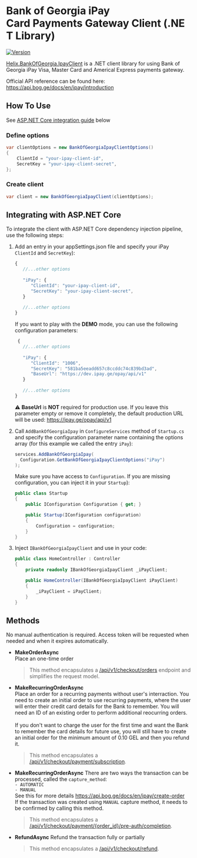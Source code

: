 # Bank of Georgia iPay Card Payments Gateway Client (.NET Library)

[![Version](https://helix.ge/helix-bankofgeorgia-ipayclient-nuget.svg?1-6-0)](https://www.nuget.org/packages/Helix.BankOfGeorgia.IpayClient)

[Helix.BankOfGeorgia.IpayClient](https://www.nuget.org/packages/Helix.BankOfGeorgia.IpayClient) is a .NET client library for using Bank of Georgia iPay Visa, Master Card and Americal Express payments gateway.

Official API reference can be found here: \
https://api.bog.ge/docs/en/ipay/introduction

## How To Use
See [ASP.NET Core integration guide](#integrating-with-aspnet-core) below

### Define options
```csharp
var clientOptions = new BankOfGeorgiaIpayClientOptions()
{
    ClientId = "your-ipay-client-id",
    SecretKey = "your-ipay-client-secret",
};
```

### Create client
```csharp
var client = new BankOfGeorgiaIpayClient(clientOptions);
```


## Integrating with ASP.NET Core
To integrate the client with ASP.NET Core dependency injection pipeline, use the following steps:

1. Add an entry in your appSettings.json file and specify your iPay `ClientId` and `SecretKey`):
    ```js 
    {
       //...other options
       
       "iPay": {
          "ClientId": "your-ipay-client-id",
          "SecretKey": "your-ipay-client-secret",
       }
  
       //...other options
    }
    ```

    If you want to play with the **DEMO** mode, you can use the following configuration parameters:
    ````js
     {
       //...other options
       
       "iPay": {
          "ClientId": "1006",
          "SecretKey": "581ba5eeadd657c8ccddc74c839bd3ad",
          "BaseUrl": "https://dev.ipay.ge/opay/api/v1"
       }
  
       //...other options
    }
    ````
    :warning: **BaseUrl** is **NOT** required for production use. If you leave this parameter empty or remove it completely, the default production URL will be used: https://ipay.ge/opay/api/v1
2. Call `AddBankOfGeorgiaIpay` in `ConfigureServices` method of `Startup.cs` and specify the configuration parameter name containing the options array (for this example we called the entry `iPay`):
    ```csharp
    services.AddBankOfGeorgiaIpay(
      Configuration.GetBankOfGeorgiaIpayClientOptions("iPay")
    );
    ```

    Make sure you have access to `Configuration`. If you are missing configuration, you can inject it in your `Startup`):   
    ```csharp
    public class Startup
    {
        public IConfiguration Configuration { get; }
    
        public Startup(IConfiguration configuration)
        {
            Configuration = configuration;
        }
    }
    ```

3. Inject `IBankOfGeorgiaIpayClient` and use in your code:    
    ```csharp
    public class HomeController : Controller
    {
        private readonly IBankOfGeorgiaIpayClient _iPayClient;
    
        public HomeController(IBankOfGeorgiaIpayClient iPayClient)
        {
            _iPayClient = iPayClient;
        }
    }
    ```

## Methods
No manual authentication is required. Access token will be requested when needed and when it expires automatically.

* **MakeOrderAsync**    
Place an one-time order
    
    > This method encapsulates a [/api/v1/checkout/orders](https://api.bog.ge/docs/en/ipay/create-order) endpoint and simplifies the request model. 


* **MakeRecurringOrderAsync**    
Place an order for a recurring payments without user's interraction. You need to create an initial order to use recurring payments, where the user will enter their credit card details for the Bank to remember. You will need an ID of an existing order to perform additional reocurring orders.\
\
If you don't want to charge the user for the first time and want the Bank to remember the card details for future use, you will still have to create an initial order for the minimum amount of 0.10 GEL and then you refund it.
    
    > This method encapsulates a [/api/v1/checkout/payment/subscription](https://api.bog.ge/docs/en/ipay/recurring-payments). 

* **MakeRecurringOrderAsync**
There are two ways the transaction can be processed, called the `capture_method`: \
`- AUTOMATIC` \
`- MANUAL` \
See this for more details https://api.bog.ge/docs/en/ipay/create-order \
If the transaction was created using `MANUAL` capture method, it needs to be confirmed by calling this method.
    
    > This method encapsulates a [/api/v1/checkout/payment/{order_id}/pre-auth/completion](https://api.bog.ge/docs/en/ipay/pre-authorization). 

* **RefundAsync**
Refund the transaction fully or partially
    
    > This method encapsulates a [/api/v1/checkout/refund](https://api.bog.ge/docs/en/ipay/refund). 
